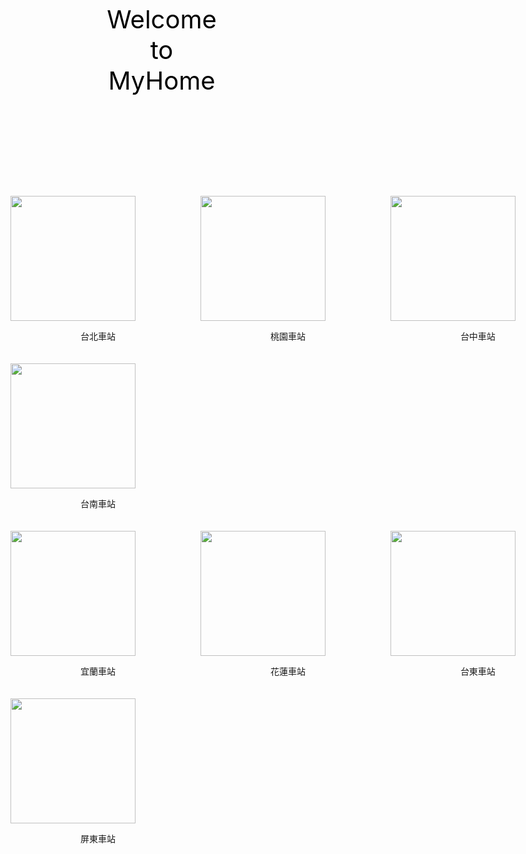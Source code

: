 <html>
  <head>
  <meta charset="utf-8"></meta>
  <style type="text/css">
  .head{
      color:black;font-size:40px;text-align:center;padding:150px;
  }
  .content{
      width:1200px;margin-left:atuo;margin-right:auto;
    }
  .box{
      width:280px;padding:5px;margin:5px;backgrond-color:witch;
      display:inline-block;vertical-align:top;
    }
  .content1{
      width:1200px;margin-left:atuo;margin-right:auto;
    }
  .box1{
    width:280px;padding:5px;margin:5px;backgrond-color:witch;
      display:inline-block;vertical-align:top;
    }
   </style>
   </head>
<body style="margin:0px;">
  <div class="head">Welcome to MyHome</div>
  <div class="content">
      <div class="box">
        <img src="https://photo.travelking.com.tw/scenery/36C8FB62-5AFB-4249-B911-EE7AEA50B6BB_e.jpg" height=200px/>
        <p align="center" valign="center">台北車站</p>
      </div>
      <div class="box">
        <img src="https://www.alberthsieh.com/wp-content/uploads/flickr/19436420784_b8c64408d4_b.jpg" height=200px/>
        <p align="center" valign="center">桃園車站</p>
      </div>      
      <div class="box">
        <img src="https://travel.taichung.gov.tw/Utility/DisplayImage?id=27960&rnd=1542692405390" height=200px/>
        <p align="center" valign="center">台中車站</p>
      </div>
      <div class="box"> 
        <img src="https://img.ltn.com.tw/Upload/news/600/2019/05/01/202.jpg" height=200px/>
        <p align="center" valign="center">台南車站</p>
      </div>
  <div class="content1">
      <dix class="box1">
        <img src="https://i0.wp.com/img.journey.tw/20180104185837_4.jpg?resize=2000%2C1335&quality=100&ssl=1" height="200px"/>
        <p align="center" valign="center">宜蘭車站</p>
      </dix>
      <dix class="box1">
        <img src="https://decing.tw/wp-content/uploads/20181003230632_47.jpg" height="200px"/>
        <p align="center" valign="center">花蓮車站</p>
      </dix>
      <dix class="box1">
        <img src="https://3.bp.blogspot.com/-PciRZwpLfT8/W4eRv1_yAzI/AAAAAAAAsks/-OT0xqQSUW8Ju_ecyHE9g3xVPnhwHP5LwCKgBGAs/s1600/TTS5.JPG" height="200px"/>
        <p align="center" valign="center">台東車站</p>
      </dix>
      <dix class="box1">
        <img src="https://pic.pimg.tw/su327396/1546572507-3570932604.jpg" height="200px"/>
        <p align="center" valign="center">屏東車站</p>
      </dix>
  </div>
</body>
</html>
